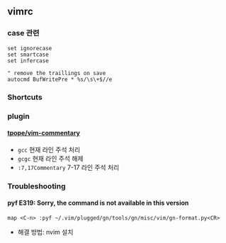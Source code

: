 ## vimrc
### case 관련 
```vim
set ignorecase
set smartcase
set infercase

" remove the traillings on save
autocmd BufWritePre * %s/\s\+$//e
```

### Shortcuts


### plugin
#### [tpope/vim-commentary](https://github.com/tpope/vim-commentary)
- `gcc` 현재 라인 주석 처리
- `gcgc` 현재 라인 주석 해제
- `:7,17Commentary` 7-17 라인 주석 처리

### Troubleshooting
#### pyf E319: Sorry, the command is not available in this version
```vim
map <C-n> :pyf ~/.vim/plugged/gn/tools/gn/misc/vim/gn-format.py<CR>
```
- 해결 방법: nvim 설치 

